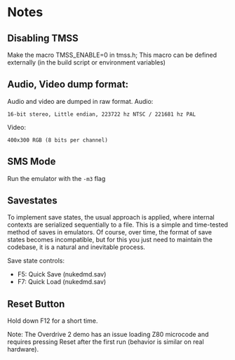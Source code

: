 # Notes

## Disabling TMSS
Make the macro TMSS_ENABLE=0 in tmss.h; This macro can be defined externally (in the build script or environment variables)

## Audio, Video dump format:
Audio and video are dumped in raw format.
Audio:
```
16-bit stereo, Little endian, 223722 hz NTSC / 221681 hz PAL
```
Video:
```
400x300 RGB (8 bits per channel)
```
  
## SMS Mode

Run the emulator with the `-m3` flag

## Savestates

To implement save states, the usual approach is applied, where internal contexts are serialized sequentially to a file. This is a simple and time-tested method of saves in emulators.
Of course, over time, the format of save states becomes incompatible, but for this you just need to maintain the codebase, it is a natural and inevitable process.

Save state controls:
- F5: Quick Save (nukedmd.sav)
- F7: Quick Load (nukedmd.sav)

## Reset Button

Hold down F12 for a short time.

Note: The Overdrive 2 demo has an issue loading Z80 microcode and requires pressing Reset after the first run (behavior is similar on real hardware).
